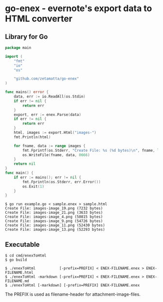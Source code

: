 go-enex - evernote's export data to HTML converter
==================================================

Library for Go
--------------

```go
package main

import (
    "fmt"
    "io"
    "os"

    "github.com/zetamatta/go-enex"
)

func mains() error {
    data, err := io.ReadAll(os.Stdin)
    if err != nil {
        return err
    }
    export, err := enex.Parse(data)
    if err != nil {
        return err
    }
    html, images := export.Html("images-")
    fmt.Println(html)

    for fname, data := range images {
        fmt.Fprintf(os.Stderr, "Create File: %s (%d bytes)\n", fname, len(data))
        os.WriteFile(fname, data, 0666)
    }
    return nil
}
func main() {
    if err := mains(); err != nil {
        fmt.Fprintln(os.Stderr, err.Error())
        os.Exit(1)
    }
}
```

```
$ go run example.go < sample.enex > sample.html
Create File: images-image_19.png (7232 bytes)
Create File: images-image_21.png (3633 bytes)
Create File: images-image_4.png (50815 bytes)
Create File: images-image_9.png (54726 bytes)
Create File: images-image_11.png (52430 bytes)
Create File: images-image_13.png (52293 bytes)
```

Executable
-----------

```
$ cd cmd/enexToHtml
$ go build
```

```
$ ./enexToHtml           [-prefix=PREFIX] < ENEX-FILENAME.enex > ENEX-FILENAME.html
$ ./enexToHtml -markdown [-prefix=PREFIX] < ENEX-FILENAME.enex > ENEX-FILENAME.md
$ ./enexToHtml [-markdown] [-prefix=PREFIX] ENEX-FILENAME.enex
```

The PREFIX is used as filename-header for attachment-image-files.
